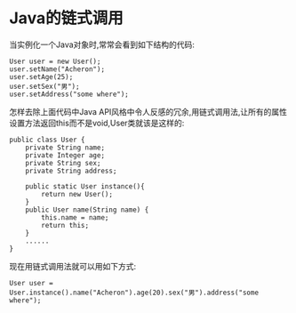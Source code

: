 ﻿# Java的链式调用 

当实例化一个Java对象时,常常会看到如下结构的代码:
```
User user = new User();
user.setName("Acheron");
user.setAge(25);
user.setSex("男");
user.setAddress("some where");
```
怎样去除上面代码中Java API风格中令人反感的冗余,用链式调用法,让所有的属性设置方法返回this而不是void,User类就该是这样的:
```
public class User {
    private String name;
    private Integer age;
    private String sex;
    private String address;

    public static User instance(){
        return new User();
    }
    public User name(String name) {
        this.name = name;
        return this;
    }
    ......
}
```
现在用链式调用法就可以用如下方式:
```
User user = User.instance().name("Acheron").age(20).sex("男").address("some where");
```
    






